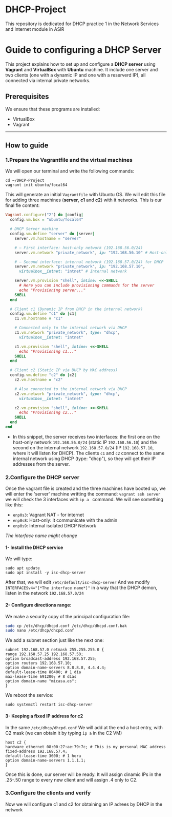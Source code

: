 # DHCP-Project
This repository is dedicated for DHCP practice 1 in the Network Services and Internet module in ASIR

# Guide to configuring a DHCP Server

This project explains how to set up and configure a **DHCP server** using **Vagrant** and **VirtualBox** with **Ubuntu** machine.
It include one server and two clients (one with a dynamic IP and one with a reserverd IP), all connected via internal private networks.

## Prerequisites

We ensure that these programs are installed:

- VirtualBox
- Vagrant

---

## How to guide
### 1.Prepare the Vagrantfile and the virtual machines
We will open our terminal and write the following commands:
```shell
cd ~/DHCP-Project
vagrant init ubuntu/focal64
```
This will generate an initial ```Vagrantfile``` with Ubuntu OS. We will edit this file for adding three machines (**server**, **c1** and **c2**) with it networks. This is our final fle content:
```ruby
Vagrant.configure("2") do |config|
  config.vm.box = "ubuntu/focal64"

  # DHCP Server machine
  config.vm.define "server" do |server|
    server.vm.hostname = "server"

    # – First interface: host-only network (192.168.56.0/24)
    server.vm.network "private_network", ip: "192.168.56.10" # Host-only

    # – Second interface: internal network (192.168.57.0/24) for DHCP
    server.vm.network "private_network", ip: "192.168.57.10",
      virtualbox__intnet: "intnet" # Internal network

    server.vm.provision "shell", inline: <<-SHELL
      # Here you can include provisioning commands for the server
      echo "Provisioning server..."
    SHELL
  end

  # Client c1 (Dynamic IP from DHCP in the internal network)
  config.vm.define "c1" do |c1|
    c1.vm.hostname = "c1"

    # Connected only to the internal network via DHCP
    c1.vm.network "private_network", type: "dhcp",
      virtualbox__intnet: "intnet"

    c1.vm.provision "shell", inline: <<-SHELL
      echo "Provisioning c1..."
    SHELL
  end

  # Client c2 (Static IP via DHCP by MAC address)
  config.vm.define "c2" do |c2|
    c2.vm.hostname = "c2"

    # Also connected to the internal network via DHCP
    c2.vm.network "private_network", type: "dhcp",
      virtualbox__intnet: "intnet"

    c2.vm.provision "shell", inline: <<-SHELL
      echo "Provisioning c2..."
    SHELL
  end
end

```
- In this snippet, the server receives two interfaces: the first one on the host-only network ```192.168.56.0/24``` (static IP ```192.168.56.10```) and the second on the internal network ```192.168.57.0/24``` (IP ```192.168.57.10```, where it will listen for DHCP). The clients ```c1``` and ```c2``` connect to the same internal network using DHCP (type: "dhcp"), so they will get their IP addresses from the server.

### 2.Configure the DHCP server
Once the vagrant file is created and the three machines have booted up, we will enter the 'server' machine writting the command: ```vagrant ssh server``` we will check the 3 interfaces with ```ip a ``` command. We will see something like this:

- ```enp0s3```: Vagrant NAT - for internet
- ```enp0s8```: Host-only: it communicate with the admin
- ```enp0s9```: Internal isolated DHCP Network

*The interface name might change*

#### 1- Install the DHCP service
We will type:
```shell
sudo apt update
sudo apt install -y isc-dhcp-server
```
After that, we will edit ```/etc/default/isc-dhcp-server``` And we modify ```INTERFACESv4="[*The interface name*]"``` in a way that the DHCP demon, listen in the network ```192.168.57.0/24```

#### 2- Configure directions range:
We make a security copy of the principal configuration file:
``` bash
sudo cp /etc/dhcp/dhcpd.conf /etc/dhcp/dhcpd.conf.bak
sudo nano /etc/dhcp/dhcpd.conf
```
We add a subnet section just like the next one:

```shell
subnet 192.168.57.0 netmask 255.255.255.0 {
range 192.168.57.25 192.168.57.50;
option broadcast-address 192.168.57.255;
option routers 192.168.57.10;
option domain-name-servers 8.8.8.8, 4.4.4.4;
default-lease-time 86400; # 1 día
max-lease-time 691200; # 8 días
option domain-name "micasa.es";
}
```
We reboot the service:
```shell
sudo systemctl restart isc-dhcp-server
```
#### 3- Keeping a fixed IP address for c2
In the same ```/etc/dhcp/dhcpd.conf``` We will add at the end a host entry, with C2 mask (we can obtain it by typing ```ip a``` in the C2 VM)


```shell
host c2 {
hardware ethernet 08:00:27:ae:79:7c; # This is my personal MAC address
fixed-address 192.168.57.4;
default-lease-time 3600; # 1 hora
option domain-name-servers 1.1.1.1;
}
```
Once this is done, our server will be ready. It will assign dinamic IPs in the .25-.50 range to every new client and will assign .4 only to C2.

### 3.Configure the clients and verify
Now we will configure c1 and c2 for obtaining an IP adrees by DHCP in the network






